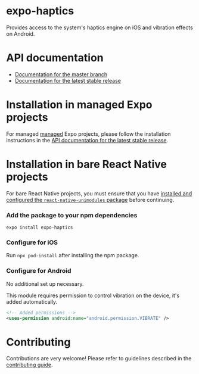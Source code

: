 # expo-haptics

Provides access to the system's haptics engine on iOS and vibration effects on Android.

# API documentation

- [Documentation for the master branch](https://github.com/expo/expo/blob/master/docs/pages/versions/unversioned/sdk/haptics.md)
- [Documentation for the latest stable release](https://docs.expo.io/versions/latest/sdk/haptics/)

# Installation in managed Expo projects

For managed [managed](https://docs.expo.io/versions/latest/introduction/managed-vs-bare/) Expo projects, please follow the installation instructions in the [API documentation for the latest stable release](https://docs.expo.io/versions/latest/sdk/haptics/).

# Installation in bare React Native projects

For bare React Native projects, you must ensure that you have [installed and configured the `react-native-unimodules` package](https://github.com/expo/expo/tree/master/packages/react-native-unimodules) before continuing.

### Add the package to your npm dependencies

```
expo install expo-haptics
```

### Configure for iOS

Run `npx pod-install` after installing the npm package.

### Configure for Android

No additional set up necessary.

This module requires permission to control vibration on the device, it's added automatically.

```xml
<!-- Added permissions -->
<uses-permission android:name="android.permission.VIBRATE" />
```

# Contributing

Contributions are very welcome! Please refer to guidelines described in the [contributing guide](https://github.com/expo/expo#contributing).
